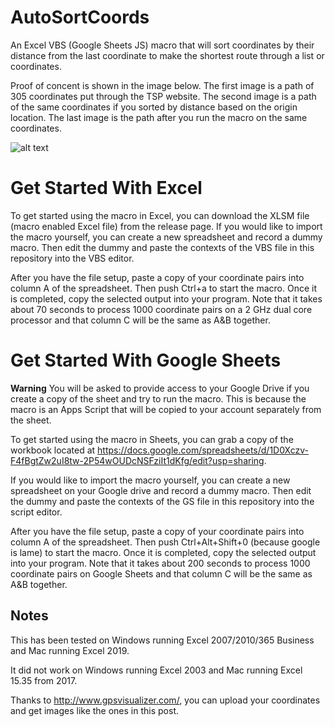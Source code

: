 # AutoSortCoords
An Excel VBS (Google Sheets JS) macro that will sort coordinates by their distance from the last coordinate to make the shortest route through a list or coordinates.

Proof of concent is shown in the image below. The first image is a path of 305 coordinates put through the TSP website. The second image is a path of the same coordinates if you sorted by distance based on the origin location. The last image is the path after you run the macro on the same coordinates.

![alt text](https://raw.githubusercontent.com/Kneckter/AutoSortCoords/master/Proof.png)

# Get Started With Excel
To get started using the macro in Excel, you can download the XLSM file (macro enabled Excel file) from the release page. If you would like to import the macro yourself, you can create a new spreadsheet and record a dummy macro. Then edit the dummy and paste the contexts of the VBS file in this repository into the VBS editor.

After you have the file setup, paste a copy of your coordinate pairs into column A of the spreadsheet. Then push Ctrl+a to start the macro. Once it is completed, copy the selected output into your program. Note that it takes about 70 seconds to process 1000 coordinate pairs on a 2 GHz dual core processor and that column C will be the same as A&B together.

# Get Started With Google Sheets
**Warning** You will be asked to provide access to your Google Drive if you create a copy of the sheet and try to run the macro. This is because the macro is an Apps Script that will be copied to your account separately from the sheet.

To get started using the macro in Sheets, you can grab a copy of the workbook located at https://docs.google.com/spreadsheets/d/1D0Xczv-F4fBgtZw2uI8tw-2P54wOUDcNSFziIt1dKfg/edit?usp=sharing. 


If you would like to import the macro yourself, you can create a new spreadsheet on your Google drive and record a dummy macro. Then edit the dummy and paste the contexts of the GS file in this repository into the script editor.

After you have the file setup, paste a copy of your coordinate pairs into column A of the spreadsheet. Then push Ctrl+Alt+Shift+0 (because google is lame) to start the macro. Once it is completed, copy the selected output into your program. Note that it takes about 200 seconds to process 1000 coordinate pairs on Google Sheets and that column C will be the same as A&B together.

## Notes
This has been tested on Windows running Excel 2007/2010/365 Business and Mac running Excel 2019. 

It did not work on Windows running Excel 2003 and Mac running Excel 15.35 from 2017.

Thanks to http://www.gpsvisualizer.com/, you can upload your coordinates and get images like the ones in this post.
